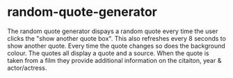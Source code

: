 # random-quote-generator

The random quote generator dispays a random quote every time the user clicks the "show another quote box". This also refreshes every 8 seconds to show another quote.
Every time the quote changes so does the background colour.
The quotes all display a quote and a source. When the quote is taken from a film they provide additional information on the citaiton, year & actor/actress.
